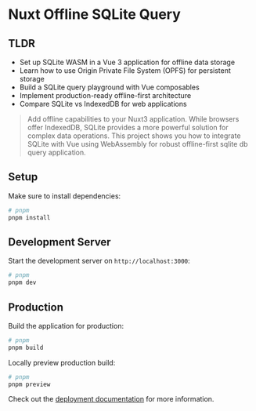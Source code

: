 # Nuxt Offline SQLite Query

## TLDR

- Set up SQLite WASM in a Vue 3 application for offline data storage
- Learn how to use Origin Private File System (OPFS) for persistent storage
- Build a SQLite query playground with Vue composables
- Implement production-ready offline-first architecture
- Compare SQLite vs IndexedDB for web applications

> Add offline capabilities to your Nuxt3 application. While browsers offer IndexedDB, SQLite provides a more powerful solution for complex data operations. This project shows you how to integrate SQLite with Vue using WebAssembly for robust offline-first sqlite db query application.



## Setup

Make sure to install dependencies:

```bash
# pnpm
pnpm install
```

## Development Server

Start the development server on `http://localhost:3000`:

```bash
# pnpm
pnpm dev
```

## Production

Build the application for production:

```bash
# pnpm
pnpm build
```

Locally preview production build:

```bash
# pnpm
pnpm preview
```

Check out the [deployment documentation](https://nuxt.com/docs/getting-started/deployment) for more information.
